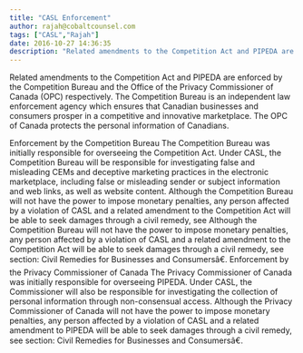 ```yaml
---
title: "CASL Enforcement"
author: rajah@cobaltcounsel.com
tags: ["CASL","Rajah"]
date: 2016-10-27 14:36:35
description: "Related amendments to the Competition Act and PIPEDA are enforced by the Competition Bureau and the Office of the Privacy Commissioner of Canada (OPC) respectively. The Competition Bureau is an indepe..."
---
```


Related amendments to the Competition Act and PIPEDA are enforced by the Competition Bureau and the Office of the Privacy Commissioner of Canada (OPC) respectively. The Competition Bureau is an independent law enforcement agency which ensures that Canadian businesses and consumers prosper in a competitive and innovative marketplace. The OPC of Canada protects the personal information of Canadians.

Enforcement by the Competition Bureau The Competition Bureau was initially responsible for overseeing the Competition Act.
 Under CASL, the Competition Bureau will be responsible for investigating false and misleading CEMs and deceptive marketing practices in the electronic marketplace, including false or misleading sender or subject information and web links, as well as website content. Although the Competition Bureau will not have the power to impose monetary penalties, any person affected by a violation of CASL and a related amendment to the Competition Act will be able to seek damages through a civil remedy, see 
Although the Competition Bureau will not have the power to impose monetary penalties, any person affected by a violation of CASL and a related amendment to the Competition Act will be able to seek damages through a civil remedy, see section: Civil Remedies for Businesses and Consumersâ€.
 Enforcement by the Privacy Commissioner of Canada The Privacy Commissioner of Canada was initially responsible for overseeing PIPEDA. Under CASL, the Commissioner will also be responsible for investigating the collection of personal information through non-consensual access. 
Although the Privacy Commissioner of Canada will not have the power to impose monetary penalties, any person affected by a violation of CASL and a related amendment to PIPEDA will be able to seek damages through a civil remedy, see section: Civil Remedies for Businesses and Consumersâ€.